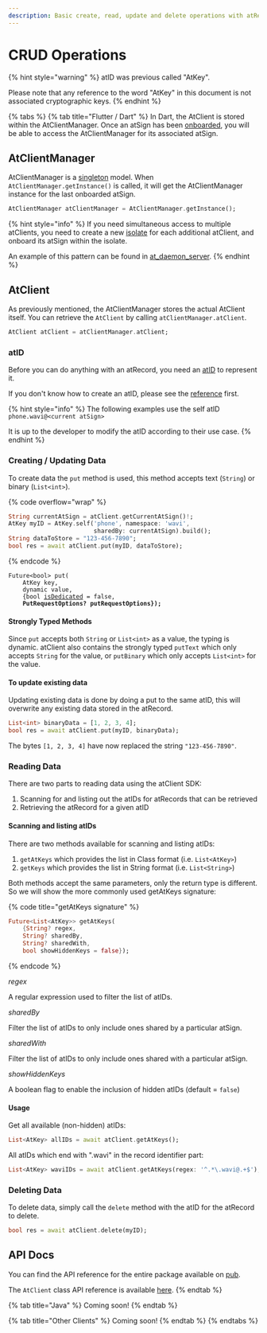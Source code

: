 ```yaml
---
description: Basic create, read, update and delete operations with atRecords
---
```


# CRUD Operations

{% hint style="warning" %}
atID was previous called "AtKey".

Please note that any reference to the word "AtKey" in this document is not associated cryptographic keys.
{% endhint %}

{% tabs %}
{% tab title="Flutter / Dart" %}
In Dart, the AtClient is stored within the AtClientManager. Once an atSign has been [onboarded](onboarding.md), you will be able to access the AtClientManager for its associated atSign.

## AtClientManager

AtClientManager is a [singleton](https://en.wikipedia.org/wiki/Singleton\_pattern) model. When `AtClientManager.getInstance()` is called, it will get the AtClientManager instance for the last onboarded atSign.

```dart
AtClientManager atClientManager = AtClientManager.getInstance();
```

{% hint style="info" %}
If you need simultaneous access to multiple atClients, you need to create a new [isolate](https://dart.dev/language/concurrency#how-isolates-work) for each additional atClient, and onboard its atSign within the isolate.&#x20;

An example of this pattern can be found in [at\_daemon\_server](https://github.com/atsign-foundation/at\_services/tree/trunk/packages/at\_daemon\_server/lib/src/server).
{% endhint %}

## AtClient

As previously mentioned, the AtClientManager stores the actual AtClient itself. You can retrieve the `AtClient` by calling `atClientManager.atClient`.

```dart
AtClient atClient = atClientManager.atClient;
```

### atID

Before you can do anything with an atRecord, you need an [atID](../core/atrecord.md#atidentifier) to represent it.

If you don't know how to create an atID, please see the [reference](atid-reference.md) first.

{% hint style="info" %}
The following examples use the self atID `phone.wavi@<current atSign>`

It is up to the developer to modify the atID according to their use case.
{% endhint %}

### Creating / Updating Data

To create data the `put` method is used, this method accepts text (`String`) or binary (`List<int>`).

{% code overflow="wrap" %}
```dart
String currentAtSign = atClient.getCurrentAtSign()!;
AtKey myID = AtKey.self('phone', namespace: 'wavi',
                        sharedBy: currentAtSign).build();
String dataToStore = "123-456-7890";
bool res = await atClient.put(myID, dataToStore);
```
{% endcode %}

<pre class="language-dart" data-title="put signature"><code class="lang-dart">Future&#x3C;bool> put(
    AtKey key,
    dynamic value,
    {bool <a data-footnote-ref href="#user-content-fn-1">isDedicated</a> = false,
<strong>    PutRequestOptions? putRequestOptions});
</strong></code></pre>

#### Strongly Typed Methods

Since `put` accepts both `String` or `List<int>` as a value, the typing is dynamic. atClient also contains the strongly typed `putText` which only accepts `String` for the value, or `putBinary` which only accepts `List<int>` for the value.

#### To update existing data

Updating existing data is done by doing a put to the same atID, this will overwrite any existing data stored in the atRecord.

```dart
List<int> binaryData = [1, 2, 3, 4];
bool res = await atClient.put(myID, binaryData);
```

The bytes `[1, 2, 3, 4]` have now replaced the string `"123-456-7890"`.

### Reading Data

There are two parts to reading data using the atClient SDK:

1. Scanning for and listing out the atIDs for atRecords that can be retrieved
2. Retrieving the atRecord for a given atID

#### Scanning and listing atIDs

There are two methods available for scanning and listing atIDs:

1. `getAtKeys` which provides the list in Class format (i.e. `List<AtKey>`)
2. `getKeys` which provides the list in String format (i.e. `List<String>`)

Both methods accept the same parameters, only the return type is different. So we will show the more commonly used getAtKeys signature:

{% code title="getAtKeys signature" %}
```dart
Future<List<AtKey>> getAtKeys(
    {String? regex,
    String? sharedBy,
    String? sharedWith,
    bool showHiddenKeys = false});
```
{% endcode %}

_regex_

A regular expression used to filter the list of atIDs.

_sharedBy_

Filter the list of atIDs to only include ones shared by a particular atSign.

_sharedWith_

Filter the list of atIDs to only include ones shared with a particular atSign.

_showHiddenKeys_

A boolean flag to enable the inclusion of hidden atIDs (default = `false`)

#### Usage

Get all available (non-hidden) atIDs:

```dart
List<AtKey> allIDs = await atClient.getAtKeys();
```

All atIDs which end with ".wavi" in the record identifier part:

```dart
List<AtKey> waviIDs = await atClient.getAtKeys(regex: '^.*\.wavi@.+$');
```

### Deleting Data

To delete data, simply call the `delete` method with the atID for the atRecord to delete.

```dart
bool res = await atClient.delete(myID);
```

## API Docs

You can find the API reference for the entire package available on [pub](https://pub.dev/documentation/at\_client/latest/).

The `AtClient` class API reference is available [here](https://pub.dev/documentation/at\_client/latest/at\_client/AtClient-class.html).
{% endtab %}

{% tab title="Java" %}
Coming soon!
{% endtab %}

{% tab title="Other Clients" %}
Coming soon!
{% endtab %}
{% endtabs %}

[^1]: This has been deprecated, and will be ignored.
